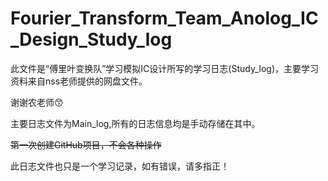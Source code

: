 # Fourier_Transform_Team_Anolog_IC_Design_Study_log
此文件是“傅里叶变换队”学习模拟IC设计所写的学习日志(Study_log)，主要学习资料来自nss老师提供的网盘文件。

谢谢农老师😙

主要日志文件为Main_log,所有的日志信息均是手动存储在其中。

~~第一次创建GitHub项目，不会各种操作~~

此日志文件也只是一个学习记录，如有错误，请多指正！
